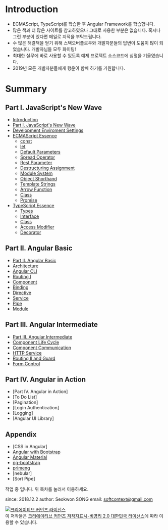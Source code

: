 # Introduction

* ECMAScript, TypeScript를 학습한 후 Angular Framework를 학습합니다. 
* 많은 책과 더 많은 사이트를 참고하였으나 그대로 사용한 부분은 없습니다. 혹시나 그런 부분이 있다면 메일로 지적을 부탁드립니다.
* 수 많은 해결책을 얻기 위해 스택오버플로우와 개발자분들의 답변이 도움이 많이 되었습니다. 개발자님들 모두 화이팅!
* 최대한 실무에 바로 사용할 수 있도록 예제 프로젝트 소스코드에 심혈을 기울였습니다.
* 2019년 모든 개발자분들에게 행운이 함께 하기를 기원합니다.

# Summary

## Part Ⅰ. JavaScript's New Wave
* [Introduction](README.md)
* [Part Ⅰ. JavaScript's New Wave](part1/README.md)
* [Development Enviroment Settings](part1/configuration.md)
* [ECMAScript Essence](part1/ecmascript.md)
    * [const](part1/ecma/const.md)
    * [let](part1/ecma/let.md)
    * [Default Parameters](part1/ecma/default-parameters.md)
    * [Spread Operator](part1/ecma/spread-operator.md)
    * [Rest Parameter](part1/ecma/rest-parameter.md)
    * [Destructuring Assignment](part1/ecma/destructuring-assignment.md)
    * [Module System](part1/ecma/module-system.md)
    * [Object Shorthand](part1/ecma/object-shorthand.md)
    * [Template Strings](part1/ecma/template-strings.md)
    * [Arrow Function](part1/ecma/arrow-function.md)
    * [Class](part1/ecma/class.md)
    * [Promise](part1/ecma/promise.md)
* [TypeScript Essence](part1/typescript.md)
    * [Types](part1/typescript/types.md)
    * [Interface](part1/typescript/interface.md)
    * [Class](part1/typescript/class.md)
    * [Access Modifier](part1/typescript/access-modifier.md)
    * [Decorator](part1/typescript/decorator.md)

## Part Ⅱ. Angular Basic
* [Part Ⅱ. Angular Basic](part2/README.md)
* [Architecture](part2/architecture.md)
* [Angular CLI](part2/angular-cli.md)
* [Routing Ⅰ](part2/routing-1.md)
* [Component](part2/component.md)
* [Binding](part2/binding.md)
* [Directive](part2/directive.md)
* [Service](part2/service.md)
* [Pipe](part2/pipe.md)
* [Module](part2/module.md)

## Part Ⅲ. Angular Intermediate
* [Part Ⅲ. Angular Intermediate](part3/README.md)
* [Component Life Cycle](part3/life-cycle.md)
* [Component Communication](part3/communication.md)
* [HTTP Service](part3/http.md)
* [Routing Ⅱ and Guard](part3/routing-2.md)
* [Form Control](part3/form-control.md)

## Part Ⅳ. Angular in Action
* [Part Ⅳ. Angular in Action]
* [To Do List]
* [Pagination]
* [Login Authentication]
* [Logging]
* [Angular UI Library]

## Appendix
* [CSS in Angular]
* [Angular with Bootstrap](appendix/angular-bootstrap.md)
* [Angular Material](appendix/angular-material.md)
* [ng-bootstrap](appendix/ng-bootstrap.md)
* [primeng](appendix/primeng.md)
* [nebular]
* [Sort Pipe]

작업 중 입니다. 위 목차를 눌러서 이용하세요.

since: 2018.12.2
author: Seokwon SONG
email: softcontext@gmail.com

<a rel="license" href="http://creativecommons.org/licenses/by-nc/2.0/kr/"><img alt="크리에이티브 커먼즈 라이선스" style="border-width:0" src="https://i.creativecommons.org/l/by-nc/2.0/kr/88x31.png" /></a><br />이 저작물은 <a rel="license" href="http://creativecommons.org/licenses/by-nc/2.0/kr/">크리에이티브 커먼즈 저작자표시-비영리 2.0 대한민국 라이선스</a>에 따라 이용할 수 있습니다.
